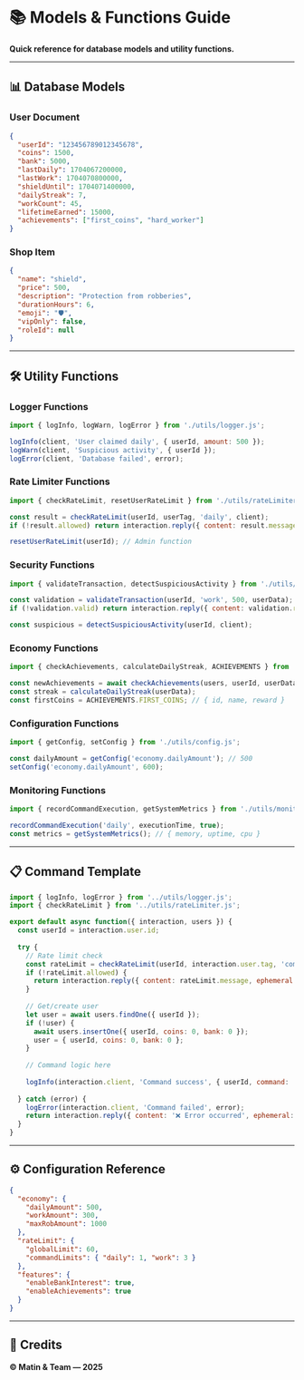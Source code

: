 # 📚 Models & Functions Guide

**Quick reference for database models and utility functions.**

---

## 📊 Database Models

### **User Document**

```json
{
  "userId": "123456789012345678",
  "coins": 1500,
  "bank": 5000,
  "lastDaily": 1704067200000,
  "lastWork": 1704070800000,
  "shieldUntil": 1704071400000,
  "dailyStreak": 7,
  "workCount": 45,
  "lifetimeEarned": 15000,
  "achievements": ["first_coins", "hard_worker"]
}
```

### **Shop Item**

```json
{
  "name": "shield",
  "price": 500,
  "description": "Protection from robberies",
  "durationHours": 6,
  "emoji": "🛡️",
  "vipOnly": false,
  "roleId": null
}
```

---

## 🛠️ Utility Functions

### **Logger Functions**

```javascript
import { logInfo, logWarn, logError } from './utils/logger.js';

logInfo(client, 'User claimed daily', { userId, amount: 500 });
logWarn(client, 'Suspicious activity', { userId });
logError(client, 'Database failed', error);
```

### **Rate Limiter Functions**

```javascript
import { checkRateLimit, resetUserRateLimit } from './utils/rateLimiter.js';

const result = checkRateLimit(userId, userTag, 'daily', client);
if (!result.allowed) return interaction.reply({ content: result.message });

resetUserRateLimit(userId); // Admin function
```

### **Security Functions**

```javascript
import { validateTransaction, detectSuspiciousActivity } from './utils/security.js';

const validation = validateTransaction(userId, 'work', 500, userData);
if (!validation.valid) return interaction.reply({ content: validation.reason });

const suspicious = detectSuspiciousActivity(userId, client);
```

### **Economy Functions**

```javascript
import { checkAchievements, calculateDailyStreak, ACHIEVEMENTS } from './utils/economy.js';

const newAchievements = await checkAchievements(users, userId, userData, client);
const streak = calculateDailyStreak(userData);
const firstCoins = ACHIEVEMENTS.FIRST_COINS; // { id, name, reward }
```

### **Configuration Functions**

```javascript
import { getConfig, setConfig } from './utils/config.js';

const dailyAmount = getConfig('economy.dailyAmount'); // 500
setConfig('economy.dailyAmount', 600);
```

### **Monitoring Functions**

```javascript
import { recordCommandExecution, getSystemMetrics } from './utils/monitoring.js';

recordCommandExecution('daily', executionTime, true);
const metrics = getSystemMetrics(); // { memory, uptime, cpu }
```

---

## 📋 Command Template

```javascript
import { logInfo, logError } from '../utils/logger.js';
import { checkRateLimit } from '../utils/rateLimiter.js';

export default async function({ interaction, users }) {
  const userId = interaction.user.id;
  
  try {
    // Rate limit check
    const rateLimit = checkRateLimit(userId, interaction.user.tag, 'command', interaction.client);
    if (!rateLimit.allowed) {
      return interaction.reply({ content: rateLimit.message, ephemeral: true });
    }
    
    // Get/create user
    let user = await users.findOne({ userId });
    if (!user) {
      await users.insertOne({ userId, coins: 0, bank: 0 });
      user = { userId, coins: 0, bank: 0 };
    }
    
    // Command logic here
    
    logInfo(interaction.client, 'Command success', { userId, command: 'name' });
    
  } catch (error) {
    logError(interaction.client, 'Command failed', error);
    return interaction.reply({ content: '❌ Error occurred', ephemeral: true });
  }
}
```

---

## ⚙️ Configuration Reference

```json
{
  "economy": {
    "dailyAmount": 500,
    "workAmount": 300,
    "maxRobAmount": 1000
  },
  "rateLimit": {
    "globalLimit": 60,
    "commandLimits": { "daily": 1, "work": 3 }
  },
  "features": {
    "enableBankInterest": true,
    "enableAchievements": true
  }
}
```

---

## 🚀 Credits

**© Matin & Team — 2025**
